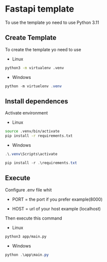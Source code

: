 # Fastapi template

To use the template yo need to use Python 3.11

## Create Template

To create the template yo need to use

- Linux

```bash
python3 -m virtualenv .venv
```

- Windows

```powershell
python -m virtuelenv .venv
```

## Install dependences

Activate environment

- Linux

```bash
source .venv/bin/activate
pip install -r requirements.txt
```

- Windows

```powershell
.\.venv\Scripts\activate

pip install -r .\requirements.txt
```

## Execute

Configure .env file whit

- PORT = the port if you prefer example(8000)

- HOST = url of your host example (localhost)

Then execute this command

- Linux

```bash
python3 app/main.py
```

- Windows

```powershell
python .\app\main.py
```
